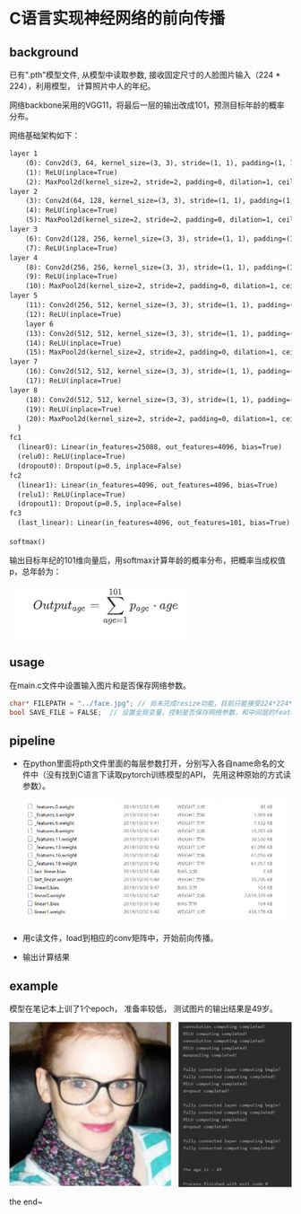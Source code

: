 # C语言实现神经网络的前向传播
## background

已有".pth"模型文件,  从模型中读取参数, 接收固定尺寸的人脸图片输入（224 * 224），利用模型， 计算照片中人的年纪。

网络backbone采用的VGG11，将最后一层的输出改成101，预测目标年龄的概率分布。

网络基础架构如下：

```markdown
layer 1
    (0): Conv2d(3, 64, kernel_size=(3, 3), stride=(1, 1), padding=(1, 1))
    (1): ReLU(inplace=True) 
    (2): MaxPool2d(kernel_size=2, stride=2, padding=0, dilation=1, ceil_mode=False)
layer 2   
    (3): Conv2d(64, 128, kernel_size=(3, 3), stride=(1, 1), padding=(1, 1))
    (4): ReLU(inplace=True)
    (5): MaxPool2d(kernel_size=2, stride=2, padding=0, dilation=1, ceil_mode=False)
layer 3
    (6): Conv2d(128, 256, kernel_size=(3, 3), stride=(1, 1), padding=(1, 1))
    (7): ReLU(inplace=True)
layer 4
    (8): Conv2d(256, 256, kernel_size=(3, 3), stride=(1, 1), padding=(1, 1))
    (9): ReLU(inplace=True)
    (10): MaxPool2d(kernel_size=2, stride=2, padding=0, dilation=1, ceil_mode=False)
layer 5
    (11): Conv2d(256, 512, kernel_size=(3, 3), stride=(1, 1), padding=(1, 1))
    (12): ReLU(inplace=True)
    layer 6
    (13): Conv2d(512, 512, kernel_size=(3, 3), stride=(1, 1), padding=(1, 1))
    (14): ReLU(inplace=True)
    (15): MaxPool2d(kernel_size=2, stride=2, padding=0, dilation=1, ceil_mode=False)
layer 7
    (16): Conv2d(512, 512, kernel_size=(3, 3), stride=(1, 1), padding=(1, 1))
    (17): ReLU(inplace=True)
layer 8
    (18): Conv2d(512, 512, kernel_size=(3, 3), stride=(1, 1), padding=(1, 1))
    (19): ReLU(inplace=True)
    (20): MaxPool2d(kernel_size=2, stride=2, padding=0, dilation=1, ceil_mode=False)
  )
fc1 
  (linear0): Linear(in_features=25088, out_features=4096, bias=True)
  (relu0): ReLU(inplace=True)
  (dropout0): Dropout(p=0.5, inplace=False)
fc2
  (linear1): Linear(in_features=4096, out_features=4096, bias=True)
  (relu1): ReLU(inplace=True)
  (dropout1): Dropout(p=0.5, inplace=False)
fc3
  (last_linear): Linear(in_features=4096, out_features=101, bias=True)

softmax()
```

输出目标年纪的101维向量后，用softmax计算年龄的概率分布，把概率当成权值p，总年龄为：

![](pics/QQ截图20191101125416.png)

## usage

在main.c文件中设置输入图片和是否保存网络参数。

```cpp
char* FILEPATH = "../face.jpg"; // 尚未完成resize功能，目前只能接受224*224*3的图片输入
bool SAVE_FILE = FALSE;  // 设置全局变量，控制是否保存网络参数，和中间层的feature map
```

## pipeline

- 在python里面将pth文件里面的每层参数打开，分别写入各自name命名的文件中（没有找到C语言下读取pytorch训练模型的API， 先用这种原始的方式读参数）。

  ![](pics/QQ截图20191101152707.png)

- 用c读文件，load到相应的conv矩阵中，开始前向传播。

- 输出计算结果

## example

模型在笔记本上训了1个epoch， 准备率较低， 测试图片的输出结果是49岁。

![](pics/QQ截图20191101155354.png)

the end~